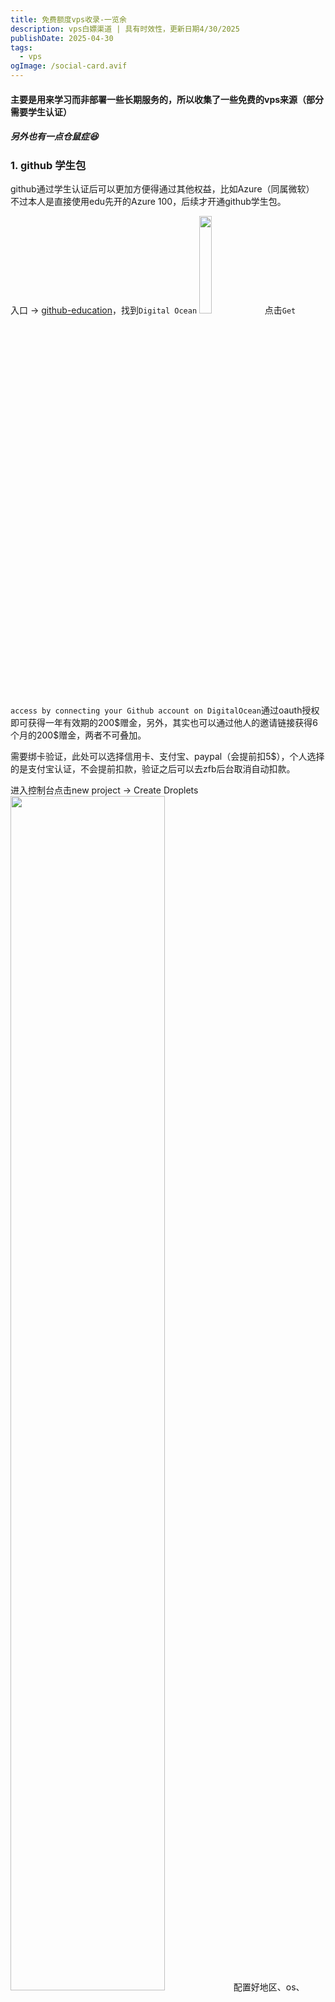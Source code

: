 ```yaml
---
title: 免费额度vps收录-一览余
description: vps白嫖渠道 | 具有时效性，更新日期4/30/2025
publishDate: 2025-04-30
tags:
  - vps
ogImage: /social-card.avif
---
```


#### 主要是用来学习而非部署一些长期服务的，所以收集了一些免费的vps来源（部分需要学生认证）
##### 另外也有一点仓鼠症:laughing:

### 1. github 学生包
github通过学生认证后可以更加方便得通过其他权益，比如Azure（同属微软）
不过本人是直接使用edu先开的Azure 100，后续才开通github学生包。

入口 -> [github-education](https://education.github.com/experiences/intro_to_web_dev)，找到`Digital Ocean`
<img src="https://picx-6wq.pages.dev/rest/GBq6vrK.png" width=20%>
点击`Get access by connecting your Github account on DigitalOcean`通过oauth授权即可获得一年有效期的200\$赠金，另外，其实也可以通过他人的邀请链接获得6个月的200$赠金，两者不可叠加。

需要绑卡验证，此处可以选择信用卡、支付宝、paypal（会提前扣5\$），个人选择的是支付宝认证，不会提前扣款，验证之后可以去zfb后台取消自动扣款。

进入控制台点击new project -> Create Droplets
<img src="https://picx-6wq.pages.dev/rest/NlRivrK.png" width=70%>
配置好地区、os、cpu、认证方式等就可以拥有一台小鸡了，具体计费可见上图，例如premium intel-1c2g-16\$ 每月，差不多可以用1年，也可以选择更高的配置。

### 2. Azure 100
可用于开通虚拟机服务（也可用于开通大模型eg.OpenAI、DS..），学生认证之后就可以看到下面的认证信息。如果有成本那一栏，说明每月流量有100+15g（被认为是国外edu，但是我是用自己的国内edu认证的，不知道为什么也有这个绿叶标识:laughing:），没有的话每月15g。
<img src="https://picx-6wq.pages.dev/rest/fuHfvrK.png" width=50% >


从免费服务中进 - > [Free Services- vps](https://portal.azure.com/#view/Microsoft_Azure_Billing/FreeServicesBlade)，但是自动分配了静态ip（会从200\$配额中扣取一定额度），后续可以改为免费的动态ip（应该能撑到25年9月）

> ps: Azure风控加严，学生认证如果失败的话可以联系客服 -> [Azure
Dev Tools for Teaching](https://azureforeducation.microsoft.com/en-us/institutions/Contact)，选择学校所在地区，等待回复（约五个工作日左右）即可。


### 3. GCP300
- 前提条件：需要gmail邮箱和信用卡
  
本人暂时还没有信用卡，遗憾离场:disappointed_relieved:，打算有空时再去办一张工行的星座学生信用卡，之前学校有活动办信用卡还能送点东西，可惜当时没有使用信用卡的地方加上对于信用卡保持一定的警惕心理，所以最后并没有办。

先放在这里，以后有信用卡再看


----

### expand
vps测速：
https://blog.laoda.de/archives/vps-speedtest
